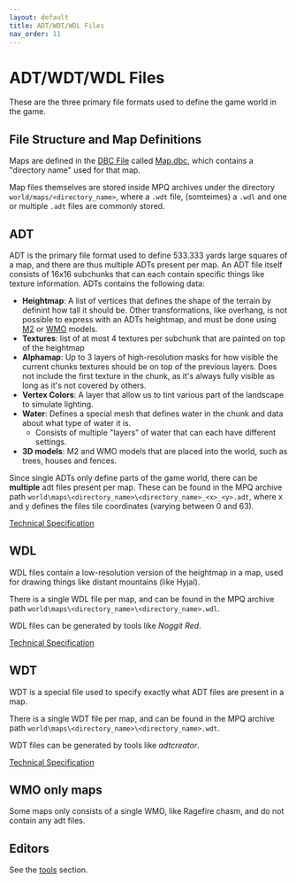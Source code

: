 ```yaml
---
layout: default
title: ADT/WDT/WDL Files
nav_order: 11
---
```


# ADT/WDT/WDL Files

These are the three primary file formats used to define the game world in the game.

## File Structure and Map Definitions

Maps are defined in the [DBC File](./dbc) called [Map.dbc](../dbc/map), which contains a "directory name" used for that map.

Map files themselves are stored inside MPQ archives under the directory `world/maps/<directory_name>`, where a `.wdt` file, (somteimes) a `.wdl` and one or multiple `.adt` files are commonly stored.

## ADT

ADT is the primary file format used to define 533.333 yards large squares of a map, and there are thus multiple ADTs present per map. An ADT file itself consists of 16x16 subchunks that can each contain specific things like texture information. ADTs contains the following data:

- **Heightmap**: A list of vertices that defines the shape of the terrain by definint how tall it should be. Other transformations, like overhang, is not possible to express with an ADTs heightmap, and must be done using [M2](./m2) or [WMO](./wmo) models.
- **Textures**: list of at most 4 textures per subchunk that are painted on top of the heightmap
- **Alphamap**: Up to 3 layers of high-resolution masks for how visible the current chunks textures should be on top of the previous layers. Does not include the first texture in the chunk, as it's always fully visible as long as it's not covered by others.
- **Vertex Colors**: A layer that allow us to tint various part of the landscape to simulate lighting.
- **Water**: Defines a special mesh that defines water in the chunk and data about what type of water it is.
    - Consists of multiple "layers" of water that can each have different settings.
- **3D models**: M2 and WMO models that are placed into the world, such as trees, houses and fences.

Since single ADTs only define parts of the game world, there can be **multiple** adt files present per map. These can be found in the MPQ archive path `world\maps\<directory_name>\<directory_name>_<x>_<y>.adt`, where x and y defines the files tile coordinates (varying between 0 and 63).


[Technical Specification](https://wowdev.wiki/ADT/v18)

## WDL

WDL files contain a low-resolution version of the heightmap in a map, used for drawing things like distant mountains (like Hyjal).

There is a single WDL file per map, and can be found in the MPQ archive path `world\maps\<directory_name>\<directory_name>.wdl`.

WDL files can be generated by tools like _Noggit Red_.


[Technical Specification](https://wowdev.wiki/WDL/v18)

## WDT

WDT is a special file used to specify exactly what ADT files are present in a map.

There is a single WDT file per map, and can be found in the MPQ archive path `world\maps\<directory_name>\<directory_name>.wdt`.

WDT files can be generated by tools like _adtcreator_.


[Technical Specification](https://wowdev.wiki/WDT)

## WMO only maps

Some maps only consists of a single WMO, like Ragefire chasm, and do not contain any adt files. 

## Editors

See the [tools](../tools) section.